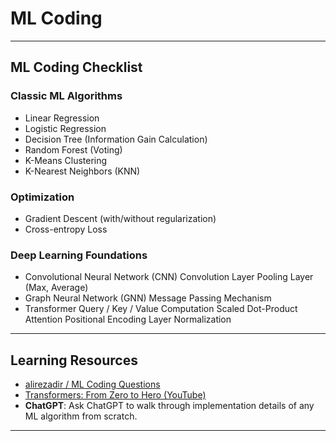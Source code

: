 # ML Coding

---

## ML Coding Checklist

### Classic ML Algorithms
- Linear Regression
- Logistic Regression
- Decision Tree (Information Gain Calculation)
- Random Forest (Voting)
- K-Means Clustering
- K-Nearest Neighbors (KNN)

### Optimization
- Gradient Descent (with/without regularization)
- Cross-entropy Loss

### Deep Learning Foundations
- Convolutional Neural Network (CNN)
    Convolution Layer
    Pooling Layer (Max, Average)
- Graph Neural Network (GNN)
    Message Passing Mechanism
- Transformer
    Query / Key / Value Computation
    Scaled Dot-Product Attention
    Positional Encoding
    Layer Normalization


---

## Learning Resources

- [alirezadir / ML Coding Questions](https://github.com/alirezadir/Machine-Learning-Interviews/blob/main/src/MLC/ml-coding.md)  
- [Transformers: From Zero to Hero (YouTube)](https://www.youtube.com/watch?v=rPFkX5fJdRY)
- **ChatGPT**: Ask ChatGPT to walk through implementation details of any ML algorithm from scratch.

---

